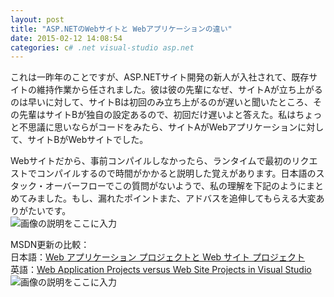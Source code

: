 ```yaml
---
layout: post
title: "ASP.NETのWebサイトと Webアプリケーションの違い"
date: 2015-02-12 14:08:54
categories: c# .net visual-studio asp.net
---
```

<p>これは一昨年のことですが、ASP.NETサイト開発の新人が入社されて、既存サイトの維持作業から任されました。彼は彼の先輩になぜ、サイトAが立ち上がるのは早いに対して、サイトBは初回のみ立ち上がるのが遅いと聞いたところ、その先輩はサイトBが独自の設定あるので、初回だけ遅いよと答えた。私はちょっと不思議に思いならがコードをみたら、サイトAがWebアプリケーションに対して、サイトBがWebサイトでした。</p>

<p>Webサイトだから、事前コンパイルしなかったら、ランタイムで最初のリクエストでコンパイルするので時間がかかると説明した覚えがあります。日本語のスタック・オーバーフローでこの質問がないようで、私の理解を下記のようにまとめてみました。もし、漏れたポイントまた、アドバスを追伸してもらえる大変ありがたいです。<br>
<img src="https://i.stack.imgur.com/3qN7n.png" alt="画像の説明をここに入力"></p>

<p>MSDN更新の比較：<br>
日本語：<a href="https://msdn.microsoft.com/ja-jp/library/dd547590%28v=vs.100%29.aspx" rel="nofollow noreferrer">Web アプリケーション プロジェクトと Web サイト プロジェクト</a><br>
英語：<a href="https://msdn.microsoft.com/en-us/library/dd547590.aspx" rel="nofollow noreferrer">Web Application Projects versus Web Site Projects in Visual Studio</a><br>
<img src="https://i.stack.imgur.com/Fh9pD.png" alt="画像の説明をここに入力"></p>
